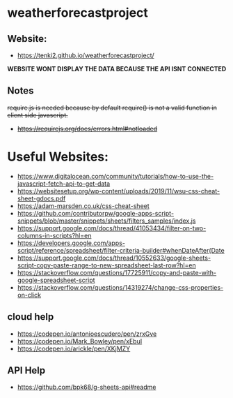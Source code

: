# weatherforecastproject

## Website:
- https://tenki2.github.io/weatherforecastproject/

**WEBSITE WONT DISPLAY THE DATA BECAUSE THE API ISNT CONNECTED**

## Notes

~~require.js is needed because by default require() is not a valid function in client side javascript.~~
- ~~https://requirejs.org/docs/errors.html#notloaded~~
# Useful Websites:

- https://www.digitalocean.com/community/tutorials/how-to-use-the-javascript-fetch-api-to-get-data
- https://websitesetup.org/wp-content/uploads/2019/11/wsu-css-cheat-sheet-gdocs.pdf
- https://adam-marsden.co.uk/css-cheat-sheet
- https://github.com/contributorpw/google-apps-script-snippets/blob/master/snippets/sheets/filters_samples/index.js
- https://support.google.com/docs/thread/41053434/filter-on-two-columns-in-scripts?hl=en
- https://developers.google.com/apps-script/reference/spreadsheet/filter-criteria-builder#whenDateAfter(Date
- https://support.google.com/docs/thread/10552633/google-sheets-script-copy-paste-range-to-new-spreadsheet-last-row?hl=en
- https://stackoverflow.com/questions/17725911/copy-and-paste-with-google-spreadsheet-script
- https://stackoverflow.com/questions/14319274/change-css-properties-on-click


## cloud help
- https://codepen.io/antonioescudero/pen/zrxGve
- https://codepen.io/Mark_Bowley/pen/xEbuI
- https://codepen.io/arickle/pen/XKjMZY 

## API Help

- https://github.com/bpk68/g-sheets-api#readme

